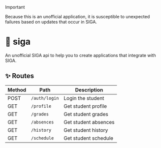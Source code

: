 > [!IMPORTANT]
> Because this is an unofficial application, it is susceptible to unexpected failures based on updates that occur in SIGA.

# 🎒 siga

An unofficial SIGA api to help you to create applications that integrate with SIGA.

## ✨ Routes

| Method | Path          | Description           |
| ------ | ------------- | --------------------- |
| POST   | `/auth/login` | Login the student     |
| GET    | `/profile`    | Get student profile   |
| GET    | `/grades`     | Get student grades    |
| GET    | `/absences`   | Get student absences  |
| GET    | `/history`    | Get student history   |
| GET    | `/schedule`   | Get student schedule  |